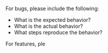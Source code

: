 For bugs, please include the following:

* What is the expected behavior?
* What is the actual behavior?
* What steps reproduce the behavior?

For features, ple